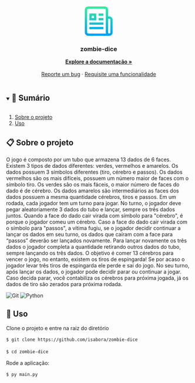 <p align="center">
  <a href="https://github.com/isabora/zombie-dice">
    <img src="readme.png" alt="readme-logo" width="80" height="80">
  </a>

  <h3 align="center">
    zombie-dice
  </h3>
  <p align="center">
    <a href="https://github.com/isabora/zombie-dice/blob/master/README.md"><strong>Explore a documentação »</strong></a>
    <br />
    <br />
    <a href="https://github.com/isabora/zombie-dice/issues">Reporte um bug</a>
    ·
    <a href="https://github.com/isabora/zombie-dice/issues">Requisite uma funcionalidade</a>
  </p>
</p>

<details open="open">
  <summary><h2 style="display: inline-block">📜 Sumário</h2></summary>
  <ol>
    <li>
      <a href="#about-the-project">Sobre o projeto</a>
    </li>
    <li><a href="#usage">Uso</a></li>
  </ol>
</details>

## 📋 Sobre o projeto

O jogo é composto por um tubo que armazena 13 dados de 6 faces. Existem 3 tipos de dados diferentes: verdes, vermelhos e
amarelos. Os dados possuem 3 símbolos diferentes (tiro, cérebro e passos). Os dados vermelhos são os mais difíceis,
possuem um número maior de faces com o símbolo tiro. Os verdes são os mais fáceis, o maior número de faces do dado é de
cérebro. Os dados amarelos são intermediários as faces dos dados possuem a mesma quantidade cérebros, tiros e passos. Em
um rodada, cada jogador tem um turno para jogar. No turno, o jogador deve pegar aleatoriamente 3 dados do tubo e lançar,
sempre os três dados juntos. Quando a face do dado cair virada com símbolo para "cérebro", é porque o jogador comeu um
cérebro. Caso a face do dado cair virada com o símbolo para "passos", a vítima fugiu, se o jogador decidir continuar a
lançar os dados em seu turno, os dados que caíram com a face para “passos” deverão ser lançados novamente. Para lançar
novamente os três dados o jogador completa a quantidade retirando outros dados do tubo, sempre lançando os três dados. O
objetivo é comer 13 cérebros para vencer o jogo, no entanto, existem os tiros de espingarda! Se por acaso o jogador
levar três tiros de espingarda ele perde e sai do jogo. No seu turno, após lançar os dados, o jogador pode decidir parar
ou continuar a jogar. Caso decida parar, você contabiliza os cérebros para próxima jogada, já os dados de tiro são
zerados para próxima rodada.

![Git](https://img.shields.io/badge/git-%23F05033.svg?style=for-the-badge&logo=git&logoColor=white)
![Python](https://img.shields.io/badge/Python-14354C?style=for-the-badge&logo=python&logoColor=white)


## 🏁 Uso

Clone o projeto e entre na raiz do diretório

```bash
$ git clone https://github.com/isabora/zombie-dice

$ cd zombie-dice
```

Rode a aplicação:

```bash
$ py main.py
```
